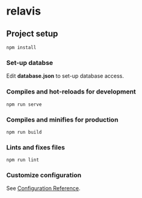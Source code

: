 # relavis

## Project setup
```
npm install
```

### Set-up databse
Edit **database.json** to set-up database access.

### Compiles and hot-reloads for development
```
npm run serve
```

### Compiles and minifies for production
```
npm run build
```

### Lints and fixes files
```
npm run lint
```

### Customize configuration
See [Configuration Reference](https://cli.vuejs.org/config/).
